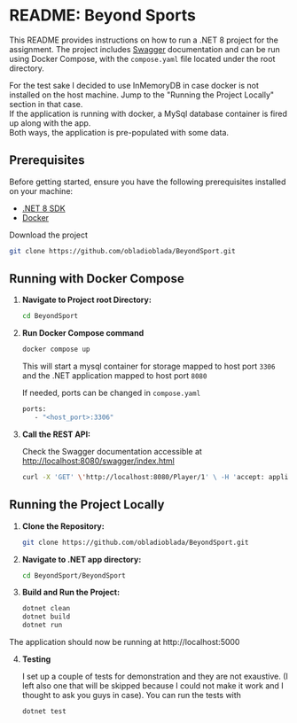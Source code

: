 # README: Beyond Sports

   This README provides instructions on how to run a .NET 8 project for the assignment. 
   The project includes [Swagger](https://swagger.io/) documentation and can be run using Docker Compose, with the  ```compose.yaml``` file located under the root directory.

   For the test sake I decided to use InMemoryDB in case docker is not installed on the host machine. Jump to the "Running the Project Locally" section in that case.  
If the application is running with docker, a MySql database container is fired up along with the app.  
Both ways, the application is pre-populated with some data.

## Prerequisites

   Before getting started, ensure you have the following prerequisites installed on your machine:

   - [.NET 8 SDK](https://dotnet.microsoft.com/download)
   - [Docker](https://www.docker.com/get-started)

   Download the project 

   ```bash
   git clone https://github.com/obladioblada/BeyondSport.git
   ```


## Running with Docker Compose

1. **Navigate to Project root Directory:**

   ```bash
   cd BeyondSport
   ```

2. **Run Docker Compose command**

   ```bash
   docker compose up
   ```

      This will start a mysql container for storage mapped to host port ```3306``` and the .NET application mapped to host port  ```8080```

      If needed, ports can be changed in ```compose.yaml```
  
   ```bash
   ports:
      - "<host_port>:3306"
   ```

3. **Call the REST API:**

   Check the Swagger documentation accessible at [http://localhost:8080/swagger/index.html](http://localhost:8080/swagger/index.html) 

   ```bash
   curl -X 'GET' \'http://localhost:8080/Player/1' \ -H 'accept: application/json'
   ```

## Running the Project Locally

1. **Clone the Repository:**

   ```bash
   git clone https://github.com/obladioblada/BeyondSport.git
   ```

2. **Navigate to .NET app directory:**

   ```bash
   cd BeyondSport/BeyondSport
   ```

3. **Build and Run the Project:**

   ```bash
   dotnet clean
   dotnet build
   dotnet run
   ```

  The application should now be running at http://localhost:5000

4. **Testing**

   I set up a couple of tests for demonstration and they are not exaustive. (I left also one that will be skipped because I could not make it work and I thought to ask you guys in case).
   You can run the tests with 

   ```bash
   dotnet test
   ```
